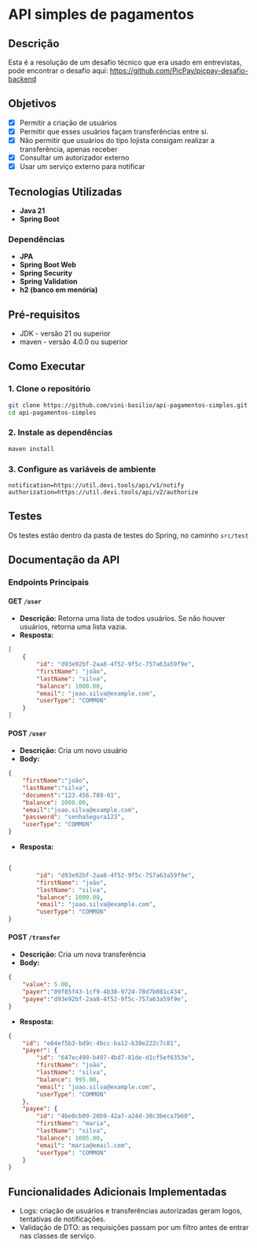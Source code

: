 # API simples de pagamentos 

## Descrição
Esta é a resolução de um desafio técnico que era usado em entrevistas, pode encontrar o desafio aqui: https://github.com/PicPay/picpay-desafio-backend

## Objetivos

- [x] Permitir a criação de usuários
- [x] Permitir que esses usuários façam transferências entre si.
- [x] Não permitir que usuários do tipo lojista consigam realizar a transferência, apenas receber
- [x] Consultar um autorizador externo
- [x] Usar um serviço externo para notificar

##  Tecnologias Utilizadas

- **Java 21**
-  **Spring Boot**

### Dependências 
-  **JPA**
-  **Spring Boot Web**
-  **Spring Security**
-  **Spring Validation**
- **h2 (banco em menória)**

## Pré-requisitos

- JDK - versão 21 ou superior
-  maven - versão 4.0.0 ou superior

## Como Executar

### 1. Clone o repositório
```bash
git clone https://github.com/vini-basilio/api-pagamentos-simples.git
cd api-pagamentos-simples
```

### 2. Instale as dependências
```bash
maven install
```

### 3. Configure as variáveis de ambiente
```env
notification=https://util.devi.tools/api/v1/notify  
authorization=https://util.devi.tools/api/v2/authorize
```


## Testes

Os testes estão dentro da pasta de testes do Spring, no caminho `src/test`

## Documentação da API

### Endpoints Principais

#### GET `/user`
- **Descrição:**  Retorna uma lista de todos usuários. Se não houver usuários, retorna uma lista vazia.
- **Resposta:** 
```json
[
	{
		"id": "d93e92bf-2aa8-4f52-9f5c-757a63a59f9e",
		"firstName": "joão",
		"lastName": "silva",
		"balance": 1000.00,
		"email": "joao.silva@example.com",
		"userType": "COMMON"
	}
]
```

#### POST `/user`
- **Descrição:** Cria um novo usuário
- **Body:**
```json
{
	"firstName":"joão",
	"lastName":"silva",
	"document":"123.456.789-01",
	"balance": 1000.00,
	"email":"joao.silva@example.com",
	"password": "senhaSegura123",
	"userType": "COMMON"
}
```

- **Resposta:** 
```json

{
		"id": "d93e92bf-2aa8-4f52-9f5c-757a63a59f9e",
		"firstName": "joão",
		"lastName": "silva",
		"balance": 1000.00,
		"email": "joao.silva@example.com",
		"userType": "COMMON"
}
```

#### POST `/transfer`
- **Descrição:** Cria um nova transferência
- **Body:**
```json
{
	"value": 5.00,
	"payer":"09f85f43-1cf9-4b38-9724-78d7b081c434", 
	"payee":"d93e92bf-2aa8-4f52-9f5c-757a63a59f9e",
}
```

- **Resposta:** 
```json
{
    "id": "e64ef5b3-bd9c-4bcc-ba12-b30e222c7c81",
    "payer": {
        "id": "647ec499-b497-4bd7-81de-d1cf5ef6353e",
        "firstName": "joão",
        "lastName": "silva",
        "balance": 995.00,
        "email": "joao.silva@example.com",
        "userType": "COMMON"
    },
    "payee": {
        "id": "4be0cb09-20b9-42a7-a24d-38c3beca7b60",
        "firstName": "maria",
        "lastName": "silva",
        "balance": 1005.00,
        "email": "maria@email.com",
        "userType": "COMMON"
    }
}
```
##  Funcionalidades Adicionais Implementadas

-  Logs: criação de usuários e transferências autorizadas geram logos, tentativas de notificações.
- Validação de DTO: as requisições passam por um filtro antes de entrar nas classes de serviço.

